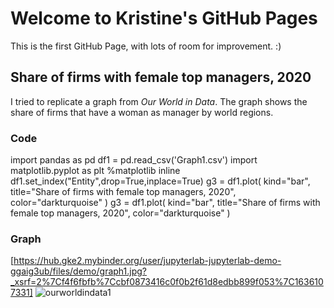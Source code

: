 # Welcome to Kristine's GitHub Pages

This is the first GitHub Page, with lots of room for improvement. :)

## Share of firms with female top managers, 2020

I tried to replicate a graph from _Our World in Data_. The graph shows the share of firms that have a woman as manager by world regions.

### Code
import pandas as pd
df1 = pd.read_csv('Graph1.csv')
import matplotlib.pyplot as plt
%matplotlib inline
df1.set_index("Entity",drop=True,inplace=True)
g3 = df1.plot(
    kind="bar",
    title="Share of firms with female top managers, 2020",
    color="darkturquoise"
)
g3 = df1.plot(
    kind="bar",
    title="Share of firms with female top managers, 2020",
    color="darkturquoise"
)

### Graph
[https://hub.gke2.mybinder.org/user/jupyterlab-jupyterlab-demo-ggaig3ub/files/demo/graph1.jpg?_xsrf=2%7Cf4f6fbfb%7Ccbf0873416c0f0b2f61d8edbb899f053%7C1636107331]
![ourworldindata1](https://user-images.githubusercontent.com/92977351/144602243-2982d86f-6aa3-4707-9b61-b6ae992d1c49.png)




